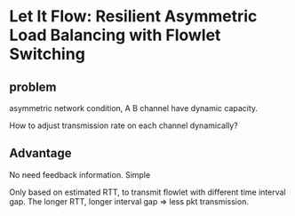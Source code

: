 # Let It Flow: Resilient Asymmetric Load Balancing with Flowlet Switching

## problem

asymmetric network condition, A B channel have dynamic capacity. 

How to adjust transmission rate on each channel dynamically?

## Advantage

No need feedback information. Simple

Only based on estimated RTT, to transmit flowlet with different time interval gap. The longer RTT, longer interval gap => less pkt transmission.
